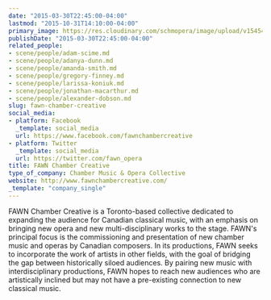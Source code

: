 ```yaml
---
date: "2015-03-30T22:45:00-04:00"
lastmod: "2015-10-31T14:10:00-04:00"
primary_image: https://res.cloudinary.com/schmopera/image/upload/v1545409169/media/webhook-uploads/1446315057380/Logo---FAWN.jpg.jpg
publishDate: "2015-03-30T22:45:00-04:00"
related_people:
- scene/people/adam-scime.md
- scene/people/adanya-dunn.md
- scene/people/amanda-smith.md
- scene/people/gregory-finney.md
- scene/people/larissa-koniuk.md
- scene/people/jonathan-macarthur.md
- scene/people/alexander-dobson.md
slug: fawn-chamber-creative
social_media:
- platform: Facebook
  _template: social_media
  url: https://www.facebook.com/fawnchambercreative
- platform: Twitter
  _template: social_media
  url: https://twitter.com/fawn_opera
title: FAWN Chamber Creative
type_of_company: Chamber Music & Opera Collective
website: http://www.fawnchambercreative.com/
_template: "company_single"
---
```


<p>
	FAWN Chamber Creative is a Toronto-based collective dedicated to expanding the audience for Canadian classical music, with an emphasis on bringing new opera and new multi-disciplinary works to the stage. FAWN's principal focus is the commissioning and presentation of new chamber music and operas by Canadian composers. In its productions, FAWN seeks to incorporate the work of artists in other fields, with the goal of bridging the gap between historically siloed audiences. By pairing new music with interdisciplinary productions, FAWN hopes to reach new audiences who are artistically inclined but may not have a pre-existing connection to new classical music.
</p>
